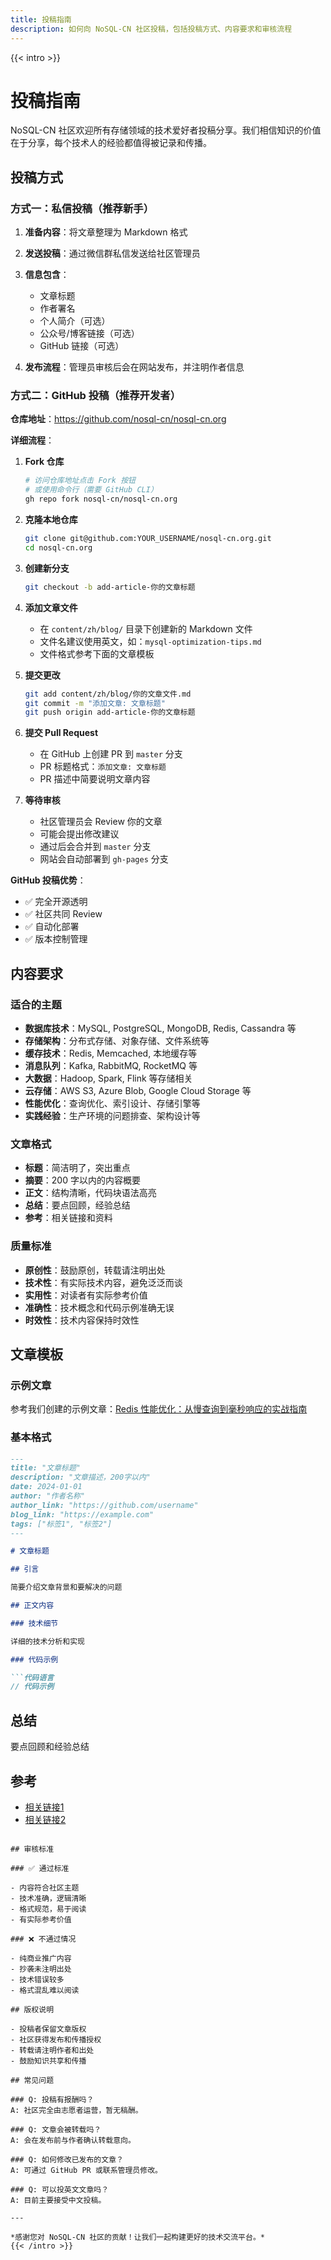 ```yaml
---
title: 投稿指南
description: 如何向 NoSQL-CN 社区投稿，包括投稿方式、内容要求和审核流程
---
```


{{< intro >}}
# 投稿指南

NoSQL-CN 社区欢迎所有存储领域的技术爱好者投稿分享。我们相信知识的价值在于分享，每个技术人的经验都值得被记录和传播。

## 投稿方式

### 方式一：私信投稿（推荐新手）

1. **准备内容**：将文章整理为 Markdown 格式
2. **发送投稿**：通过微信群私信发送给社区管理员
3. **信息包含**：
   - 文章标题
   - 作者署名
   - 个人简介（可选）
   - 公众号/博客链接（可选）
   - GitHub 链接（可选）

4. **发布流程**：管理员审核后会在网站发布，并注明作者信息

### 方式二：GitHub 投稿（推荐开发者）

**仓库地址**：https://github.com/nosql-cn/nosql-cn.org

**详细流程**：

1. **Fork 仓库**
   ```bash
   # 访问仓库地址点击 Fork 按钮
   # 或使用命令行（需要 GitHub CLI）
   gh repo fork nosql-cn/nosql-cn.org
   ```

2. **克隆本地仓库**
   ```bash
   git clone git@github.com:YOUR_USERNAME/nosql-cn.org.git
   cd nosql-cn.org
   ```

3. **创建新分支**
   ```bash
   git checkout -b add-article-你的文章标题
   ```

4. **添加文章文件**
   - 在 `content/zh/blog/` 目录下创建新的 Markdown 文件
   - 文件名建议使用英文，如：`mysql-optimization-tips.md`
   - 文件格式参考下面的文章模板

5. **提交更改**
   ```bash
   git add content/zh/blog/你的文章文件.md
   git commit -m "添加文章: 文章标题"
   git push origin add-article-你的文章标题
   ```

6. **提交 Pull Request**
   - 在 GitHub 上创建 PR 到 `master` 分支
   - PR 标题格式：`添加文章: 文章标题`
   - PR 描述中简要说明文章内容

7. **等待审核**
   - 社区管理员会 Review 你的文章
   - 可能会提出修改建议
   - 通过后会合并到 `master` 分支
   - 网站会自动部署到 `gh-pages` 分支

**GitHub 投稿优势**：
- ✅ 完全开源透明
- ✅ 社区共同 Review
- ✅ 自动化部署
- ✅ 版本控制管理

## 内容要求

### 适合的主题

- **数据库技术**：MySQL, PostgreSQL, MongoDB, Redis, Cassandra 等
- **存储架构**：分布式存储、对象存储、文件系统等
- **缓存技术**：Redis, Memcached, 本地缓存等
- **消息队列**：Kafka, RabbitMQ, RocketMQ 等
- **大数据**：Hadoop, Spark, Flink 等存储相关
- **云存储**：AWS S3, Azure Blob, Google Cloud Storage 等
- **性能优化**：查询优化、索引设计、存储引擎等
- **实践经验**：生产环境的问题排查、架构设计等

### 文章格式

- **标题**：简洁明了，突出重点
- **摘要**：200 字以内的内容概要
- **正文**：结构清晰，代码块语法高亮
- **总结**：要点回顾，经验总结
- **参考**：相关链接和资料

### 质量标准

- **原创性**：鼓励原创，转载请注明出处
- **技术性**：有实际技术内容，避免泛泛而谈
- **实用性**：对读者有实际参考价值
- **准确性**：技术概念和代码示例准确无误
- **时效性**：技术内容保持时效性

## 文章模板

### 示例文章

参考我们创建的示例文章：[Redis 性能优化：从慢查询到毫秒响应的实战指南](/blog/redis-performance-optimization/)

### 基本格式

```markdown
---
title: "文章标题"
description: "文章描述，200字以内"
date: 2024-01-01
author: "作者名称"
author_link: "https://github.com/username"
blog_link: "https://example.com"
tags: ["标签1", "标签2"]
---

# 文章标题

## 引言

简要介绍文章背景和要解决的问题

## 正文内容

### 技术细节

详细的技术分析和实现

### 代码示例

```代码语言
// 代码示例
```

## 总结

要点回顾和经验总结

## 参考

- [相关链接1](https://example.com)
- [相关链接2](https://example.com)
```

## 审核标准

### ✅ 通过标准

- 内容符合社区主题
- 技术准确，逻辑清晰
- 格式规范，易于阅读
- 有实际参考价值

### ❌ 不通过情况

- 纯商业推广内容
- 抄袭未注明出处
- 技术错误较多
- 格式混乱难以阅读

## 版权说明

- 投稿者保留文章版权
- 社区获得发布和传播授权
- 转载请注明作者和出处
- 鼓励知识共享和传播

## 常见问题

### Q: 投稿有报酬吗？
A: 社区完全由志愿者运营，暂无稿酬。

### Q: 文章会被转载吗？
A: 会在发布前与作者确认转载意向。

### Q: 如何修改已发布的文章？
A: 可通过 GitHub PR 或联系管理员修改。

### Q: 可以投英文文章吗？
A: 目前主要接受中文投稿。

---

*感谢您对 NoSQL-CN 社区的贡献！让我们一起构建更好的技术交流平台。*
{{< /intro >}}